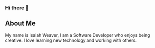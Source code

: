 ### Hi there 👋

## About Me
My name is Isaiah Weaver, I am a Software Developer who enjoys being creative. I love learning new technology and working with others.

<!--## Tech Skillset
TODO
-->
